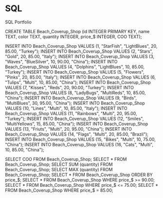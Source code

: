 # SQL
SQL Portfolio

CREATE TABLE Beach_Coverup_Shop (id INTEGER PRIMARY KEY, name TEXT, color TEXT, quantity INTEGER, price_$ INTEGER, COO TEXT); 

INSERT INTO Beach_Coverup_Shop VALUES (1, "StarFish", "LightBlues", 20, 85.00, "Turkey");
INSERT INTO Beach_Coverup_Shop VALUES (2, "Stars", "Gold", 20, 85.00, "Italy");
INSERT INTO Beach_Coverup_Shop VALUES (3, "Waves", "BlueSilver", 10, 90.00, "China");
INSERT INTO Beach_Coverup_Shop VALUES (4, "Dolphins", "LightBlues", 10, 85.00, "Turkey");
INSERT INTO Beach_Coverup_Shop VALUES (5, "Flowers", "Pinks", 20, 85.00, "Italy");
INSERT INTO Beach_Coverup_Shop VALUES (6, "Tulips", "Multi", 10, 85.00, "China");
INSERT INTO Beach_Coverup_Shop VALUES (7, "Kisses", "Reds", 20, 90.00, "Turkey");
INSERT INTO Beach_Coverup_Shop VALUES (8, "LadyBugs", "MultiReds", 10, 85.00, "China");
INSERT INTO Beach_Coverup_Shop VALUES (9, "Birds", "MultiBlues", 30, 95.00, "China");
INSERT INTO Beach_Coverup_Shop VALUES (10, "Lines", "Multi", 10, 85.00, "Italy");
INSERT INTO Beach_Coverup_Shop VALUES (11, "Rainbows", "Multi", 20, 95.00, "Turkey");
INSERT INTO Beach_Coverup_Shop VALUES (12, "Smiles", "MultiYellows", 15, 85.00, "China");
INSERT INTO Beach_Coverup_Shop VALUES (13, "Friuts", "Multi", 20, 95.00, "China");
INSERT INTO Beach_Coverup_Shop VALUES (14, "Flags", "Multi", 20, 85.00, "Brazil");
INSERT INTO Beach_Coverup_Shop VALUES (15, "Bikes", "Multi", 10, 75.00, "China");
INSERT INTO Beach_Coverup_Shop VALUES (16, "Cats", "Multi", 10, 85.00, "China");

SELECT COO FROM Beach_Coverup_Shop;
SELECT * FROM Beach_Coverup_Shop;
SELECT SUM (quantity) FROM Beach_Coverup_Shop;
SELECT MAX (quantity) FROM Beach_Coverup_Shop;
SELECT * FROM Beach_Coverup_Shop ORDER BY price_$;
SELECT * FROM Beach_Coverup_Shop WHERE price_$ >= 90.00;
SELECT * FROM Beach_Coverup_Shop WHERE price_$ <= 75.00;
SELECT * FROM Beach_Coverup_Shop WHERE price_$ = 85.00;

